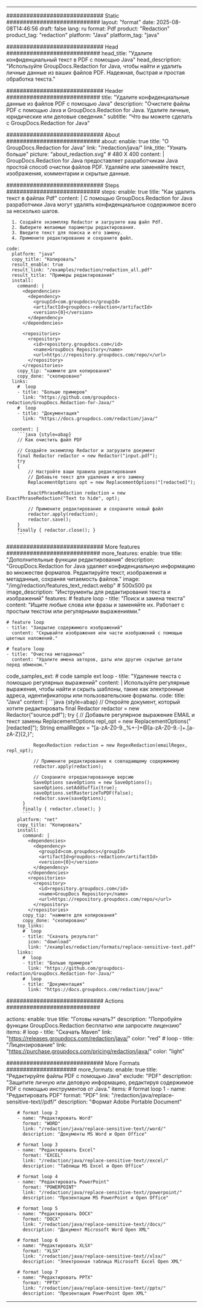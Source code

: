 
---
############################# Static ############################
layout: "format"
date:  2025-08-08T14:46:56
draft: false
lang: ru
format: Pdf
product: "Redaction"
product_tag: "redaction"
platform: "Java"
platform_tag: "java"

############################# Head ############################
head_title: "Удалите конфиденциальный текст в PDF с помощью Java"
head_description: "Используйте GroupDocs.Redaction for Java, чтобы найти и удалить личные данные из ваших файлов PDF. Надежная, быстрая и простая обработка текста."

############################# Header ############################
title: "Удалите конфиденциальные данные из файлов PDF с помощью Java" 
description: "Очистите файлы PDF с помощью Java и GroupDocs.Redaction for Java. Удалите личные, юридические или деловые сведения."
subtitle: "Что вы можете сделать с GroupDocs.Redaction for Java" 

############################# About ############################
about:
    enable: true
    title: "О GroupDocs.Redaction for Java"
    link: "/redaction/java/"
    link_title: "Узнать больше"
    picture: "about_redaction.svg" # 480 X 400
    content: |
       GroupDocs.Redaction for Java предоставляет разработчикам Java простой способ очистки файлов PDF. Удаляйте или заменяйте текст, изображения, комментарии и скрытые данные.

############################# Steps ############################
steps:
    enable: true
    title: "Как удалить текст в файлах Pdf"
    content: |
      С помощью GroupDocs.Redaction for Java разработчики Java могут удалять конфиденциальное содержимое всего за несколько шагов.
      
      1. Создайте экземпляр Redactor и загрузите ваш файл Pdf.
      2. Выберите желаемые параметры редактирования.
      3. Введите текст для поиска и его замену.
      4. Примените редактирование и сохраните файл.
   
    code:
      platform: "java"
      copy_title: "Копировать"
      result_enable: true
      result_link: "/examples/redaction/redaction_all.pdf"
      result_title: "Примеры редактирования"
      install:
        command: |
          <dependencies>
            <dependency>
              <groupId>com.groupdocs</groupId>
              <artifactId>groupdocs-redaction</artifactId>
              <version>{0}</version>
            </dependency>
          </dependencies>

          <repositories>
            <repository>
              <id>repository.groupdocs.com</id>
              <name>GroupDocs Repository</name>
              <url>https://repository.groupdocs.com/repo/</url>
            </repository>
          </repositories>
        copy_tip: "нажмите для копирования"
        copy_done: "скопировано"
      links:
        #  loop
        - title: "Больше примеров"
          link: "https://github.com/groupdocs-redaction/GroupDocs.Redaction-for-Java/"
        #  loop
        - title: "Документация"
          link: "https://docs.groupdocs.com/redaction/java/"
          
      content: |
        ```java {style=abap}
        // Как очистить файл PDF

        // Создайте экземпляр Redactor и загрузите документ
        final Redactor redactor = new Redactor("input.pdf");
        try
        {
            // Настройте ваши правила редактирования
            // Добавьте текст для удаления и его замену
            ReplacementOptions opt = new ReplacementOptions("[redacted]");
            
            ExactPhraseRedaction redaction = new ExactPhraseRedaction("Text to hide", opt);

            // Примените редактирование и сохраните новый файл
            redactor.apply(redaction);
            redactor.save();
        }
        finally { redactor.close(); }
        ```            


############################# More features ############################
more_features:
  enable: true
  title: "Дополнительные функции редактирования"
  description: "GroupDocs.Redaction for Java удаляет конфиденциальную информацию во множестве форматов. Редактируйте текст, изображения и метаданные, сохраняя читаемость файлов."
  image: "/img/redaction/features_text_redact.webp" # 500x500 px
  image_description: "Инструменты для редактирования текста и изображений"
  features:
    # feature loop
    - title: "Поиск и замена текста"
      content: "Ищите любые слова или фразы и заменяйте их. Работает с простым текстом или регулярными выражениями."

    # feature loop
    - title: "Закрытие содержимого изображений"
      content: "Скрывайте изображения или части изображений с помощью цветных наложений."

    # feature loop
    - title: "Очистка метаданных"
      content: "Удалите имена авторов, даты или другие скрытые детали перед обменом."
      
  code_samples_ext:
    # code sample ext loop
    - title: "Удаление текста с помощью регулярных выражений"
      content: |
        Используйте регулярные выражения, чтобы найти и скрыть шаблоны, такие как электронные адреса, идентификаторы или пользовательские форматы.
      code:
        title: "Java"
        content: |
          ```java {style=abap}
          //  Откройте документ, который хотите редактировать
          final Redactor redactor = new Redactor("source.pdf");
          try
          {
              // Добавьте регулярное выражение EMAIL и текст замены
              ReplacementOptions repl_opt = new ReplacementOptions("[redacted]");
              String emailRegex = "[a-zA-Z0-9._%+-]+@[a-zA-Z0-9.-]+\.[a-zA-Z]{2,}";

              RegexRedaction redaction = new RegexRedaction(emailRegex, repl_opt);
              
              // Примените редактирование к совпадающему содержимому
              redactor.apply(redaction);

              // Сохраните отредактированную версию
              SaveOptions saveOptions = new SaveOptions();
              saveOptions.setAddSuffix(true);
              saveOptions.setRasterizeToPDF(false);
              redactor.save(saveOptions);
          }
          finally { redactor.close(); }
          ```
        platform: "net"
        copy_title: "Копировать"
        install:
          command: |
            <dependencies>
              <dependency>
                <groupId>com.groupdocs</groupId>
                <artifactId>groupdocs-redaction</artifactId>
                <version>{0}</version>
              </dependency>
            </dependencies>
            <repositories>
              <repository>
                <id>repository.groupdocs.com</id>
                <name>GroupDocs Repository</name>
                <url>https://repository.groupdocs.com/repo/</url>
              </repository>
            </repositories>
          copy_tip: "нажмите для копирования"
          copy_done: "скопировано"
        top_links:
          #  loop
          - title: "Скачать результат"
            icon: "download"
            link: "/examples/redaction/formats/replace-sensitive-text.pdf"
        links:
          #  loop
          - title: "Больше примеров"
            link: "https://github.com/groupdocs-redaction/GroupDocs.Redaction-for-Java/"
          #  loop
          - title: "Документация"
            link: "https://docs.groupdocs.com/redaction/java/"


############################# Actions ############################

actions:
  enable: true
  title: "Готовы начать?"
  description: "Попробуйте функции GroupDocs.Redaction бесплатно или запросите лицензию"
  items:
    #  loop
    - title: "Скачать Maven"
      link: "https://releases.groupdocs.com/redaction/java/"
      color: "red"
        #  loop
    - title: "Лицензирование"
      link: "https://purchase.groupdocs.com/pricing/redaction/java/"
      color: "light"


############################# More Formats #####################
more_formats:
    enable: true
    title: "Редактируйте файлы PDF с помощью Java"
    exclude: "PDF"
    description: "Защитите личную или деловую информацию, редактируя содержимое PDF с помощью инструментов от Java."
    items: 
        # format loop 1
        - name: "Редактировать PDF"
          format: "PDF"
          link: "/redaction/java/replace-sensitive-text//pdf/"
          description: "Формат Adobe Portable Document"

        # format loop 2
        - name: "Редактировать Word"
          format: "WORD"
          link: "/redaction/java/replace-sensitive-text//word/"
          description: "Документы MS Word и Open Office"
          
        # format loop 3
        - name: "Редактировать Excel"
          format: "EXCEL"
          link: "/redaction/java/replace-sensitive-text//excel/"
          description: "Таблицы MS Excel и Open Office"

        # format loop 4
        - name: "Редактировать PowerPoint"
          format: "POWERPOINT"
          link: "/redaction/java/replace-sensitive-text//powerpoint/"
          description: "Презентации MS PowerPoint и Open Office"

        # format loop 5
        - name: "Редактировать DOCX"
          format: "DOCX"
          link: "/redaction/java/replace-sensitive-text//docx/"
          description: "Документ Microsoft Word Open XML"
          
        # format loop 6
        - name: "Редактировать XLSX"
          format: "XLSX"
          link: "/redaction/java/replace-sensitive-text//xlsx/"
          description: "Электронная таблица Microsoft Excel Open XML"
          
        # format loop 7
        - name: "Редактировать PPTX"
          format: "PPTX"
          link: "/redaction/java/replace-sensitive-text//pptx/"
          description: "Презентация PowerPoint Open XML"


---